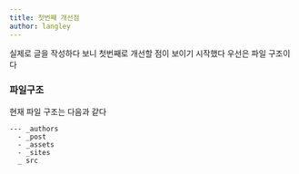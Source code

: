 ```yaml
---
title: 첫번째 개선점
author: langley
---
```


실제로 글을 작성하다 보니 첫번째로 개선할 점이 보이기 시작했다
우선은 파일 구조이다

### 파일구조

현재 파일 구조는 다음과 같다
```
--- _authors
  - _post
  - _assets
  - _sites
  _ src

```

